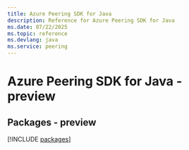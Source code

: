 ```yaml
---
title: Azure Peering SDK for Java
description: Reference for Azure Peering SDK for Java
ms.date: 07/22/2025
ms.topic: reference
ms.devlang: java
ms.service: peering
---
```

# Azure Peering SDK for Java - preview
## Packages - preview
[!INCLUDE [packages](peering-index.md)]
